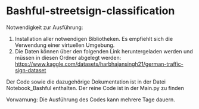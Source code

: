 # Bashful-streetsign-classification
Notwendigkeit zur Ausführung:

1. Installation aller notwendigen Bibliotheken. Es empfiehlt sich die Verwendung einer virtuellen Umgebung.
2. Die Daten können über den folgenden Link heruntergeladen werden und müssen in diesen Ordner abgelegt werden: https://www.kaggle.com/datasets/harbhajansingh21/german-traffic-sign-dataset

Der Code sowie die dazugehörige Dokumentation ist in der Datei Notebook_Bashful enthalten. Der reine Code ist in der Main.py zu finden

Vorwarnung:
Die Ausführung des Codes kann mehrere Tage dauern.
